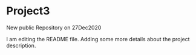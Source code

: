 # Project3
New public Repository on 27Dec2020

I am editing the README file. Adding some more details about the project description.
